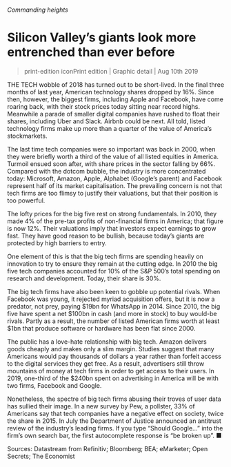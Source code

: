 ###### Commanding heights
# Silicon Valley’s giants look more entrenched than ever before 
> print-edition iconPrint edition | Graphic detail | Aug 10th 2019 
THE TECH wobble of 2018 has turned out to be short-lived. In the final three months of last year, American technology shares dropped by 16%. Since then, however, the biggest firms, including Apple and Facebook, have come roaring back, with their stock prices today sitting near record highs. Meanwhile a parade of smaller digital companies have rushed to float their shares, including Uber and Slack. Airbnb could be next. All told, listed technology firms make up more than a quarter of the value of America’s stockmarkets. 
The last time tech companies were so important was back in 2000, when they were briefly worth a third of the value of all listed equities in America. Turmoil ensued soon after, with share prices in the sector falling by 66%. Compared with the dotcom bubble, the industry is more concentrated today: Microsoft, Amazon, Apple, Alphabet (Google’s parent) and Facebook represent half of its market capitalisation. The prevailing concern is not that tech firms are too flimsy to justify their valuations, but that their position is too powerful. 
The lofty prices for the big five rest on strong fundamentals. In 2010, they made 4% of the pre-tax profits of non-financial firms in America; that figure is now 12%. Their valuations imply that investors expect earnings to grow fast. They have good reason to be bullish, because today’s giants are protected by high barriers to entry. 
One element of this is that the big tech firms are spending heavily on innovation to try to ensure they remain at the cutting edge. In 2010 the big five tech companies accounted for 10% of the S&P 500’s total spending on research and development. Today, their share is 30%. 
The big tech firms have also been keen to gobble up potential rivals. When Facebook was young, it rejected myriad acquisition offers, but it is now a predator, not prey, paying $19bn for WhatsApp in 2014. Since 2010, the big five have spent a net $100bn in cash (and more in stock) to buy would-be rivals. Partly as a result, the number of listed American firms worth at least $1bn that produce software or hardware has been flat since 2000. 
The public has a love-hate relationship with big tech. Amazon delivers goods cheaply and makes only a slim margin. Studies suggest that many Americans would pay thousands of dollars a year rather than forfeit access to the digital services they get free. As a result, advertisers still throw mountains of money at tech firms in order to get access to their users. In 2019, one-third of the $240bn spent on advertising in America will be with two firms, Facebook and Google. 
Nonetheless, the spectre of big tech firms abusing their troves of user data has sullied their image. In a new survey by Pew, a pollster, 33% of Americans say that tech companies have a negative effect on society, twice the share in 2015. In July the Department of Justice announced an antitrust review of the industry’s leading firms. If you type “Should Google…” into the firm’s own search bar, the first autocomplete response is “be broken up”. ■ 
Sources: Datastream from Refinitiv; Bloomberg; BEA; eMarketer; Open Secrets; The Economist 
